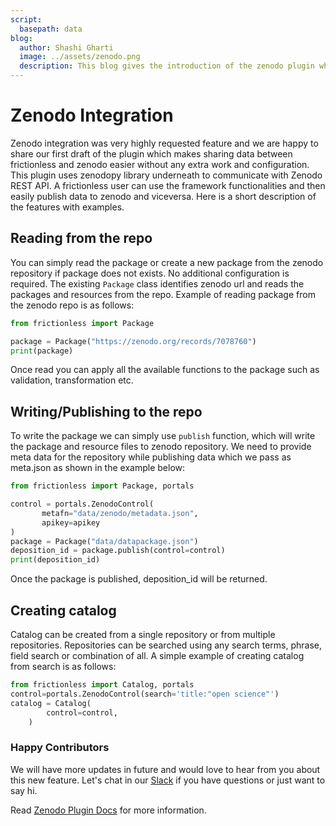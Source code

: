 ```yaml
---
script:
  basepath: data
blog:
  author: Shashi Gharti
  image: ../assets/zenodo.png
  description: This blog gives the introduction of the zenodo plugin which helps to easily read data from and write data to Zenodo.
---
```


# Zenodo Integration

Zenodo integration was very highly requested feature and we are happy to share our first draft of the plugin which makes sharing data between frictionless and zenodo easier without any extra work and configuration. This plugin uses zenodopy library underneath to communicate with Zenodo REST API. A frictionless user can use the framework functionalities and then easily publish data to zenodo and viceversa. Here is a short description of the features with examples.

## Reading from the repo

You can simply read the package or create a new package from the zenodo repository if package does not exists. No additional configuration is required. The existing ```Package``` class identifies zenodo url and reads the packages and resources from the repo. Example of reading package from the zenodo repo is as follows:

```python tabs=Python
from frictionless import Package

package = Package("https://zenodo.org/records/7078760")
print(package)
```

Once read you can apply all the available functions to the package such as validation, transformation etc.

## Writing/Publishing to the repo

To write the package we can simply use `publish` function, which will write the package and resource files to zenodo repository. We need to provide meta data for the repository while publishing data which we pass as meta.json as shown in the example below:

```python tabs=Python
from frictionless import Package, portals

control = portals.ZenodoControl(
       metafn="data/zenodo/metadata.json",
       apikey=apikey
)
package = Package("data/datapackage.json")
deposition_id = package.publish(control=control)
print(deposition_id)

```
Once the package is published, deposition_id will be returned.

## Creating catalog

Catalog can be created from a single repository or from multiple repositories. Repositories can be searched using any search terms, phrase, field search or combination of all. A simple example of creating catalog from search is as follows:

```python tabs=Python
from frictionless import Catalog, portals
control=portals.ZenodoControl(search='title:"open science"')
catalog = Catalog(
        control=control,
    )
```


### Happy Contributors

We will have more updates in future and would love to hear from you about this new feature. Let's chat in our [Slack](https://join.slack.com/t/frictionlessdata/shared_invite/zt-17kpbffnm-tRfDW_wJgOw8tJVLvZTrBg) if you have questions or just want to say hi.

Read [Zenodo Plugin Docs](../../docs/portals/zenodo.html) for more information.
